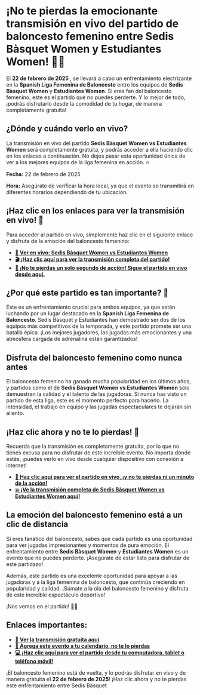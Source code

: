 # ¡No te pierdas la emocionante transmisión en vivo del partido de baloncesto femenino entre Sedis Bàsquet Women y Estudiantes Women! 🏀🔥

El **22 de febrero de 2025** , se llevará a cabo un enfrentamiento electrizante en la **Spanish Liga Femenina de Baloncesto** entre los equipos de **Sedis Bàsquet Women** y **Estudiantes Women**. Si eres fan del baloncesto femenino, este es el partido que no puedes perderte. Y lo mejor de todo, ¡podrás disfrutarlo desde la comodidad de tu hogar, de manera completamente gratuita!

## ¿Dónde y cuándo verlo en vivo?

La transmisión en vivo del partido **Sedis Bàsquet Women vs Estudiantes Women** será completamente gratuita, y podrás acceder a ella haciendo clic en los enlaces a continuación. No dejes pasar esta oportunidad única de ver a los mejores equipos de la liga femenina en acción. 🔥

**Fecha:** 22 de febrero de 2025

**Hora:** Asegúrate de verificar la hora local, ya que el evento se transmitirá en diferentes horarios dependiendo de tu ubicación.

## ¡Haz clic en los enlaces para ver la transmisión en vivo! 🎥

Para acceder al partido en vivo, simplemente haz clic en el siguiente enlace y disfruta de la emoción del baloncesto femenino:

- [**🔴 Ver en vivo: Sedis Bàsquet Women vs Estudiantes Women**](https://tinyurl.com/livestreamfreeo?st=Sedis+B%C3%A0squet+Women+vs+Estudiantes+Women&si=gh)
- [**🎬 ¡Haz clic aquí para ver la transmisión completa del partido!**](https://tinyurl.com/livestreamfreeo?st=Sedis+B%C3%A0squet+Women+vs+Estudiantes+Women&si=gh)
- [**🏀 ¡No te pierdas un solo segundo de acción! Sigue el partido en vivo desde aquí.**](https://tinyurl.com/livestreamfreeo?st=Sedis+B%C3%A0squet+Women+vs+Estudiantes+Women&si=gh)

## ¿Por qué este partido es tan importante? 🤔

Este es un enfrentamiento crucial para ambos equipos, ya que están luchando por un lugar destacado en la **Spanish Liga Femenina de Baloncesto**. Sedis Bàsquet y Estudiantes han demostrado ser dos de los equipos más competitivos de la temporada, y este partido promete ser una batalla épica. ¡Los mejores jugadores, las jugadas más emocionantes y una atmósfera cargada de adrenalina están garantizados!

## Disfruta del baloncesto femenino como nunca antes

El baloncesto femenino ha ganado mucha popularidad en los últimos años, y partidos como el de **Sedis Bàsquet Women vs Estudiantes Women** solo demuestran la calidad y el talento de las jugadoras. Si nunca has visto un partido de esta liga, este es el momento perfecto para hacerlo. La intensidad, el trabajo en equipo y las jugadas espectaculares te dejarán sin aliento.

## ¡Haz clic ahora y no te lo pierdas! 🎉

Recuerda que la transmisión es completamente gratuita, por lo que no tienes excusa para no disfrutar de este increíble evento. No importa dónde estés, ¡puedes verlo en vivo desde cualquier dispositivo con conexión a internet!

- [**👀 Haz clic aquí para ver el partido en vivo, ¡y no te pierdas ni un minuto de la acción!**](https://tinyurl.com/livestreamfreeo?st=Sedis+B%C3%A0squet+Women+vs+Estudiantes+Women&si=gh)
- [**💥 ¡Ve la transmisión completa de Sedis Bàsquet Women vs Estudiantes Women aquí!**](https://tinyurl.com/livestreamfreeo?st=Sedis+B%C3%A0squet+Women+vs+Estudiantes+Women&si=gh)

## La emoción del baloncesto femenino está a un clic de distancia

Si eres fanático del baloncesto, sabes que cada partido es una oportunidad para ver jugadas impresionantes y momentos de pura emoción. El enfrentamiento entre **Sedis Bàsquet Women** y **Estudiantes Women** es un evento que no puedes perderte. ¡Asegúrate de estar listo para disfrutar de este partidazo!

Además, este partido es una excelente oportunidad para apoyar a las jugadoras y a la liga femenina de baloncesto, que continúa creciendo en popularidad y calidad. ¡Súmate a la ola del baloncesto femenino y disfruta de este increíble espectáculo deportivo!

¡Nos vemos en el partido! 🏀💪

## Enlaces importantes:

- [**📲 Ver la transmisión gratuita aquí**](https://tinyurl.com/livestreamfreeo?st=Sedis+B%C3%A0squet+Women+vs+Estudiantes+Women&si=gh)
- [**📅 Agrega este evento a tu calendario, no te lo pierdas**](https://tinyurl.com/livestreamfreeo?st=Sedis+B%C3%A0squet+Women+vs+Estudiantes+Women&si=gh)
- [**💻 ¡Haz clic aquí para ver el partido desde tu computadora, tablet o teléfono móvil!**](https://tinyurl.com/livestreamfreeo?st=Sedis+B%C3%A0squet+Women+vs+Estudiantes+Women&si=gh)

¡El baloncesto femenino está de vuelta, y lo podrás disfrutar en vivo y de manera gratuita el **22 de febrero de 2025**! ¡Haz clic ahora y no te pierdas este enfrentamiento entre Sedis Bàsquet
